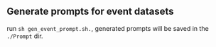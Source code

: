 
## Generate prompts for event datasets
run `sh gen_event_prompt.sh.`, generated prompts will be saved in the `./Prompt` dir.
